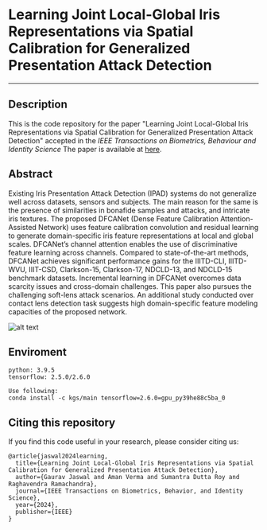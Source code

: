 # Learning Joint Local-Global Iris Representations via Spatial Calibration for Generalized Presentation Attack Detection
***
## Description
This is the code repository for the paper "Learning Joint Local-Global Iris Representations via Spatial Calibration for Generalized Presentation Attack Detection" accepted in the *IEEE Transactions on Biometrics, Behaviour and Identity Science* The paper is available at [here](https://ieeexplore.ieee.org/abstract/document/10401986).
## Abstract
Existing Iris Presentation Attack Detection (IPAD) systems do not generalize well across datasets, sensors and subjects. The main reason for the same is the presence of similarities in bonafide samples and attacks, and intricate iris textures. The proposed DFCANet (Dense Feature Calibration Attention-Assisted Network) uses feature calibration convolution and residual learning to generate domain-specific iris feature representations at local and global scales. DFCANet’s channel attention enables the use of discriminative feature learning across channels. Compared to state-of-the-art methods, DFCANet achieves significant performance gains for the IIITD-CLI, IIITD-WVU, IIIT-CSD, Clarkson-15, Clarkson-17, NDCLD-13, and NDCLD-15 benchmark datasets. Incremental learning in DFCANet overcomes data scarcity issues and cross-domain challenges. This paper also pursues the challenging soft-lens attack scenarios. An additional study conducted over contact lens detection task suggests high domain-specific feature modeling capacities of the proposed network.

![alt text](https://github.com/AmanVerma2307/DFCANet/blob/main/docs/IRPAD_DFCANet.png)

## Enviroment
```
python: 3.9.5
tensorflow: 2.5.0/2.6.0
```

```
Use following:
conda install -c kgs/main tensorflow=2.6.0=gpu_py39he88c5ba_0
```

## Citing this repository
If you find this code useful in your research, please consider citing us:

```
@article{jaswal2024learning,
  title={Learning Joint Local-Global Iris Representations via Spatial Calibration for Generalized Presentation Attack Detection},
  author={Gaurav Jaswal and Aman Verma and Sumantra Dutta Roy and Raghavendra Ramachandra},
  journal={IEEE Transactions on Biometrics, Behavior, and Identity Science},
  year={2024},
  publisher={IEEE}
}
```

